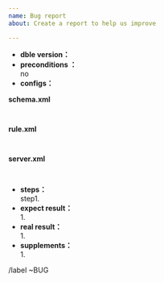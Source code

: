 ```yaml
---
name: Bug report
about: Create a report to help us improve

---
```


* **dble version：**  
* **preconditions ：**  
no
* **configs：** 

**schema.xml**  

```


```

**rule.xml**  

```


```

**server.xml**  

```


```

* **steps：**    
    step1.  
* **expect result：**  
    1.
* **real result：**  
    1.
* **supplements：**  
    1.


/label ~BUG

